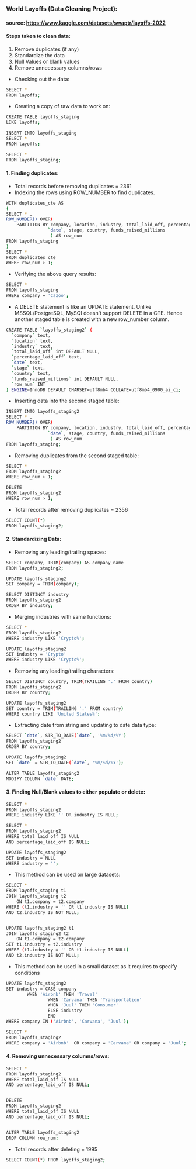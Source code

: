 ### World Layoffs (Data Cleaning Project):

#### source: https://www.kaggle.com/datasets/swaptr/layoffs-2022

#### Steps taken to clean data: 

1. Remove duplicates (if any)
2. Standardize the data 
3. Null Values or blank values
4. Remove unnecessary columns/rows

- Checking out the data:

```bash
SELECT * 
FROM layoffs;
```

- Creating a copy of raw data to work on:

```bash 
CREATE TABLE layoffs_staging
LIKE layoffs;

INSERT INTO layoffs_staging
SELECT *
FROM layoffs;

SELECT * 
FROM layoffs_staging;
```

#### 1. Finding duplicates:

- Total records before removing duplicates = 2361 
- Indexing the rows using ROW_NUMBER to find duplicates.

```bash
WITH duplicates_cte AS 
(
SELECT * ,
ROW_NUMBER() OVER(
	PARTITION BY company, location, industry, total_laid_off, percentage_laid_off, 
				`date`, stage, country, funds_raised_millions
                 ) AS row_num
FROM layoffs_staging
)
SELECT *
FROM duplicates_cte
WHERE row_num > 1;
```

- Verifying the above query results:

```bash
SELECT * 
FROM layoffs_staging
WHERE company = 'Cazoo';
```

- A DELETE statement is like an UPDATE statement. Unlike MSSQL/PostgreSQL, MySQl doesn't support DELETE in a CTE. Hence another staged table is created with a new row_number column.

```bash
CREATE TABLE `layoffs_staging2` (
  `company` text,
  `location` text,
  `industry` text,
  `total_laid_off` int DEFAULT NULL,
  `percentage_laid_off` text,
  `date` text,
  `stage` text,
  `country` text,
  `funds_raised_millions` int DEFAULT NULL,
  `row_num` INT
) ENGINE=InnoDB DEFAULT CHARSET=utf8mb4 COLLATE=utf8mb4_0900_ai_ci;
```

- Inserting data into the second staged table:
```bash
INSERT INTO layoffs_staging2
SELECT * ,
ROW_NUMBER() OVER(
	PARTITION BY company, location, industry, total_laid_off, percentage_laid_off, 
				`date`, stage, country, funds_raised_millions
                 ) AS row_num
FROM layoffs_staging;

```

- Removing duplicates from the second staged table:

```bash
SELECT * 
FROM layoffs_staging2
WHERE row_num > 1;

DELETE
FROM layoffs_staging2
WHERE row_num > 1;
```

- Total records after removing duplicates = 2356

```bash
SELECT COUNT(*) 
FROM layoffs_staging2;
```

#### 2. Standardizing Data:

- Removing any leading/trailing spaces:

```bash
SELECT company, TRIM(company) AS company_name
FROM layoffs_staging2;

UPDATE layoffs_staging2
SET company = TRIM(company);

SELECT DISTINCT industry
FROM layoffs_staging2
ORDER BY industry;
```
- Merging industries with same functions:

```bash
SELECT *
FROM layoffs_staging2
WHERE industry LIKE 'Crypto%';

UPDATE layoffs_staging2
SET industry = 'Crypto'
WHERE industry LIKE 'Crypto%';
```
- Removing any leading/trailing characters:

```bash
SELECT DISTINCT country, TRIM(TRAILING '.' FROM country)
FROM layoffs_staging2
ORDER BY country;

UPDATE layoffs_staging2
SET country = TRIM(TRAILING '.' FROM country)
WHERE country LIKE 'United States%';
```
- Extracting date from string and updating to date data type:

```bash
SELECT `date`, STR_TO_DATE(`date`, '%m/%d/%Y')
FROM layoffs_staging2
ORDER BY country;

UPDATE layoffs_staging2
SET `date` = STR_TO_DATE(`date`, '%m/%d/%Y');

ALTER TABLE layoffs_staging2
MODIFY COLUMN `date` DATE;
```

#### 3. Finding Null/Blank values to either populate or delete:

```bash
SELECT *
FROM layoffs_staging2
WHERE industry LIKE '' OR industry IS NULL;

SELECT *
FROM layoffs_staging2
WHERE total_laid_off IS NULL
AND percentage_laid_off IS NULL;

UPDATE layoffs_staging2
SET industry = NULL
WHERE industry = '';
```

- This method can be used on large datasets:

```bash
SELECT *
FROM layoffs_staging t1
JOIN layoffs_staging t2
	ON t1.company = t2.company
WHERE (t1.industry = '' OR t1.industry IS NULL) 
AND t2.industry IS NOT NULL;


UPDATE layoffs_staging2 t1
JOIN layoffs_staging2 t2
	ON t1.company = t2.company
SET t1.industry = t2.industry
WHERE (t1.industry = '' OR t1.industry IS NULL) 
AND t2.industry IS NOT NULL;
```

- This method can be used in a small dataset as it requires to specify conditions

```bash
UPDATE layoffs_staging2
SET industry = CASE company
		WHEN 'Airbnb' THEN 'Travel'
                WHEN 'Carvana' THEN 'Transportation'
                WHEN 'Juul' THEN 'Consumer'
                ELSE industry
                END
WHERE company IN ('Airbnb', 'Carvana', 'Juul');

SELECT *
FROM layoffs_staging2
WHERE company = 'Airbnb'  OR company = 'Carvana' OR company = 'Juul';
```

#### 4. Removing unnecessary columns/rows:

```bash
SELECT *
FROM layoffs_staging2
WHERE total_laid_off IS NULL
AND percentage_laid_off IS NULL;


DELETE
FROM layoffs_staging2
WHERE total_laid_off IS NULL
AND percentage_laid_off IS NULL;


ALTER TABLE layoffs_staging2
DROP COLUMN row_num;
```

- Total records after deleting = 1995

```bash
SELECT COUNT(*) FROM layoffs_staging2;
```
